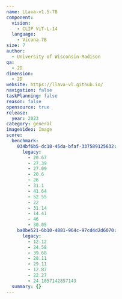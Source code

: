 ```yaml
---
name: LLava-v1.5-7B
component:
  vision:
    - CLIP ViT-L-14
  language:
    - Vicuna-7B
size: 7
author:
  - University of Wisconsin-Madison
qa:
  - 2D
dimension:
  - 2D
website: https://llava-vl.github.io/
navigation: false
taskPlanning: false
reason: false
opensource: true
release:
  year: 2023
category: general
imageVideo: Image
score:
  benchmark:
    034bf6b5-dc18-45da-bfaf-337589125632:
      legacy:
        - 20.67
        - 27.39
        - 27.09
        - 20.6
        - 26
        - 31.1
        - 41.64
        - 52.55
        - 22
        - 31.14
        - 14.41
        - 46
        - 30.05
    ba0be521-6b10-4881-964c-97cd4d2d6070:
      legacy:
        - 12.12
        - 24.58
        - 39.68
        - 28.11
        - 29.11
        - 12.87
        - 22.27
        - 24.1057142857143
  summary: {}
---
```

